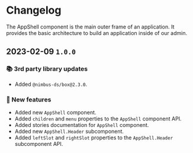 # Changelog

The AppShell component is the main outer frame of an application. It provides the basic architecture to build an application inside of our admin.

## 2023-02-09 `1.0.0`

### 📚 3rd party library updates

- Added `@nimbus-ds/box@2.3.0`.

### 🎉 New features

- Added new `AppShell` component.
- Added `children` and `menu` properties to the `AppShell` component API.
- Added stories documentation for `AppShell` component.
- Added new `AppShell.Header` subcomponent.
- Added `leftSlot` and `rightSlot` properties to the `AppShell.Header` subcomponent API.

